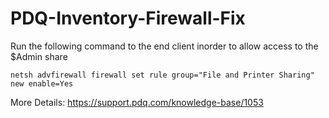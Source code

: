 # PDQ-Inventory-Firewall-Fix

Run the following command to the end client inorder to allow access to the $Admin share

`netsh advfirewall firewall set rule group="File and Printer Sharing" new enable=Yes`

More Details: https://support.pdq.com/knowledge-base/1053
